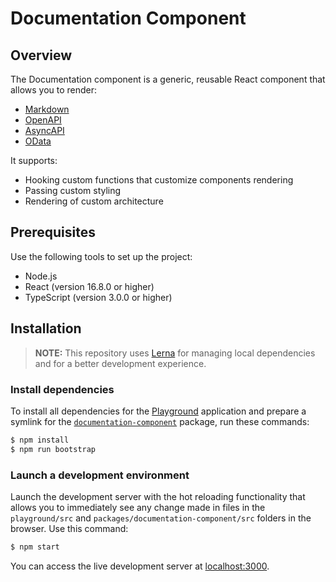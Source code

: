 # Documentation Component

## Overview

The Documentation component is a generic, reusable React component that allows you to render:
- [Markdown](https://daringfireball.net/projects/markdown/)
- [OpenAPI](https://www.openapis.org/)
- [AsyncAPI](https://www.asyncapi.org/)
- [OData](https://www.odata.org/)

It supports:
- Hooking custom functions that customize components rendering
- Passing custom styling
- Rendering of custom architecture

## Prerequisites

Use the following tools to set up the project:

* Node.js
* React (version 16.8.0 or higher)
* TypeScript (version 3.0.0 or higher)

## Installation

> **NOTE:** This repository uses [Lerna](https://github.com/lerna/lerna) for managing local dependencies and for a better development experience.

### Install dependencies

To install all dependencies for the [Playground](./playground) application and prepare a symlink for the [`documentation-component`](./packages/documentation-component) package, run these commands:

``` sh
$ npm install
$ npm run bootstrap
```

### Launch a development environment

Launch the development server with the hot reloading functionality that allows you to immediately see any change made in files in the `playground/src` and `packages/documentation-component/src` folders in the browser. Use this command:

``` sh
$ npm start
```

You can access the live development server at [localhost:3000](http://localhost:3000/).
